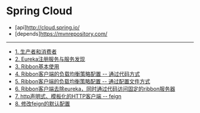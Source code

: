 # Spring Cloud

* [api]<http://cloud.spring.io/>
* [depends]<https://mvnrepository.com/>

-------------

* [1. 生产者和消费者](eg01/readme.md)
* [2. Eureka注册服务与服务发现](eg02/readme.md)
* [3. Ribbon基本使用](eg03/readme.md)
* [4. Ribbon客户端的负载均衡策略配置 -- 通过代码方式](eg04/readme.md)
* [5. Ribbon客户端的负载均衡策略配置 -- 通过配置文件方式](eg05/readme.md)
* [6. Ribbon客户端去除eureka，同时通过代码访问固定的ribbon服务器](eg06/readme.md)
* [7. http声明式、模板化的HTTP客户端 -- feign](eg07/readme.md)
* [8. 修改feign的默认配置](eg08/readme.md)
